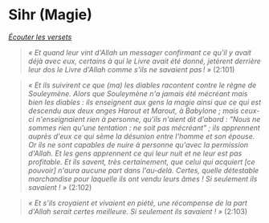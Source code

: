 # Sihr (Magie)

_[Écouter les versets](https://fr.muqri.com/#alghamidi,2,101,103,3,1,0x)_

> _« Et quand leur vint d'Allah un messager confirmant ce qu'il y avait déjà avec eux, certains à qui le Livre avait été donné, jetèrent derrière leur dos le Livre d'Allah comme s'ils ne savaient pas ! »_ (2:101)

> _« Et ils suivirent ce que (ma) les diables racontent contre le règne de Souleymène. Alors que Souleymène n'a jamais été mécréant mais bien les diables : ils enseignent aux gens la magie ainsi que ce qui est descendu aux deux anges Harout et Marout, à Babylone ; mais ceux-ci n'enseignaient rien à personne, qu'ils n'aient dit d'abord : "Nous ne sommes rien qu'une tentation : ne soit pas mécréant" ; ils apprennent auprès d'eux ce qui sème la désunion entre l'homme et son épouse. Or ils ne sont capables de nuire à personne qu'avec la permission d'Allah. Et les gens apprennent ce qui leur nuit et ne leur est pas profitable. Et ils savent, très certainement, que celui qui acquiert [ce pouvoir] n'aura aucune part dans l'au-delà. Certes, quelle détestable marchandise pour laquelle ils ont vendu leurs âmes ! Si seulement ils savaient ! »_ (2:102)

> _« Et s'ils croyaient et vivaient en piété, une récompense de la part d'Allah serait certes meilleure. Si seulement ils savaient ! »_ (2:103)
